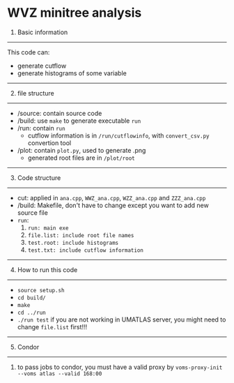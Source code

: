 WVZ minitree analysis
==============================

1. Basic information

----------------------------------------------------

This code can:
 - generate cutflow
 - generate histograms of some variable

----------------------------------------------------

2. file structure

----------------------------------------------------

 - /source: contain source code
 - /build: use `make` to generate executable `run`
 - /run: contain `run`
   - cutflow information is in `/run/cutflowinfo`, with `convert_csv.py` convertion tool
 - /plot: contain `plot.py`, used to generate .png
   - generated root files are in `/plot/root`


----------------------------------------------------

3. Code structure

----------------------------------------------------
 - cut: applied in `ana.cpp`, `WWZ_ana.cpp`, `WZZ_ana.cpp` and `ZZZ_ana.cpp`
 - /build: Makefile, don't have to change except you want to add new source file
 - `run`: 
   1. `run: main exe`
   2. `file.list: include root file names`
   3. `test.root: include histograms`
   4. `test.txt: include cutflow information`
----------------------------------------------------

4. How to run this code

-----------------------------------------------------
 - `source setup.sh`
 - `cd build/`
 - `make`
 - `cd ../run`
 - `./run test`
if you are not working in UMATLAS server, you might need to change `file.list` first!!!

-----------------------------------------------------
5. Condor
-----------------------------------------------------
  1. to pass jobs to condor, you must have a valid proxy by `voms-proxy-init --voms atlas --valid 168:00`
